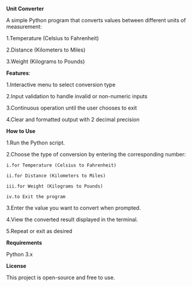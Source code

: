 **Unit Converter** 

A simple Python program that converts values between different units of measurement:

1.Temperature (Celsius to Fahrenheit)

2.Distance (Kilometers to Miles)

3.Weight (Kilograms to Pounds)

**Features**:

 1.Interactive menu to select conversion type

 2.Input validation to handle invalid or non-numeric inputs

 3.Continuous operation until the user chooses to exit

 4.Clear and formatted output with 2 decimal precision

**How to Use**

1.Run the Python script.

2.Choose the type of conversion by entering the corresponding number:

    i.for Temperature (Celsius to Fahrenheit)

    ii.for Distance (Kilometers to Miles)

    iii.for Weight (Kilograms to Pounds)

    iv.to Exit the program

3.Enter the value you want to convert when prompted.

4.View the converted result displayed in the terminal.

5.Repeat or exit as desired

**Requirements**

Python 3.x

**License**

This project is open-source and free to use.


